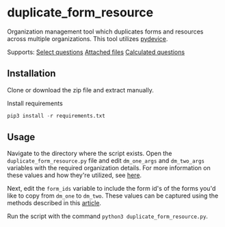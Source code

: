 # duplicate_form_resource
Organization management tool which duplicates forms and resources across multiple organizations. This tool utilizes [pydevice](https://github.com/aseli1/pydevice).

Supports:
[Select questions](https://docs.devicemagic.com/en/articles/392920-select-options-from-a-resource)
[Attached files](https://docs.devicemagic.com/en/articles/392966-attached-file)
[Calculated questions](https://docs.devicemagic.com/en/articles/392923-lookup-function-for-calculated-questions)

## Installation

Clone or download the zip file and extract manually.

Install requirements
```python
pip3 install -r requirements.txt
```

## Usage

Navigate to the directory where the script exists. Open the `duplicate_form_resource.py` file and edit `dm_one_args` and `dm_two_args` variables with the required organization details. For more information on these values and how they're utilized, see [here](https://github.com/aseli1/pydevice).

Next, edit the `form_ids` variable to include the form id's of the forms you'd like to copy from `dm_one` to `dm_two`. These values can be captured using the methods described in this [article](https://docs.devicemagic.com/en/articles/392940-forms-api).

Run the script with the command `python3 duplicate_form_resource.py`.
